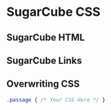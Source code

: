 # SugarCube CSS

## SugarCube HTML

## SugarCube Links

## Overwriting CSS

```css
.passage { /* Your CSS Here */ }
```
